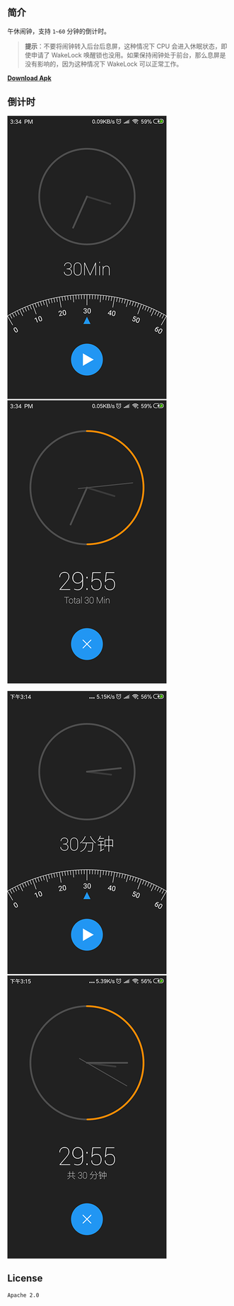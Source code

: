 ## 简介

午休闹钟，支持 `1~60` 分钟的倒计时。

> **提示**：不要将闹钟转入后台后息屏，这种情况下 CPU 会进入休眠状态，即使申请了 WakeLock 唤醒锁也没用。如果保持闹钟处于前台，那么息屏是没有影响的，因为这种情况下 WakeLock 可以正常工作。

[**Download Apk**](https://image-mk.oss-cn-shenzhen.aliyuncs.com/app/LittleRest_v1.2.1.apk)

## 倒计时

![config](./screenshot/config.png) ![countdown](./screenshot/countdown.png)

![config](./screenshot/config_zh.png) ![countdown](./screenshot/countdown_zh.png)

## License

```
Apache 2.0
```
